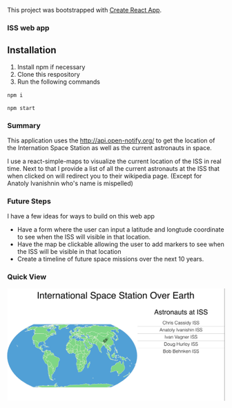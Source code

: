 This project was bootstrapped with [Create React App](https://github.com/facebook/create-react-app).

### ISS web app

## Installation

1. Install npm if necessary
2. Clone this respository
3. Run the following commands
```
npm i
```
```
npm start
```

### Summary

This application uses the http://api.open-notify.org/ to get the location of the Internation Space Station as well as the current astronauts in space.

I use a react-simple-maps to visualize the current location of the ISS in real time. Next to that I provide a list of all the current astronauts at the ISS that when clicked on will redirect you to their wikipedia page. (Except for Anatoly Ivanishnin who's name is mispelled)


### Future Steps 

I have a few ideas for ways to build on this web app

- Have a form where the user can input a latitude and longtude coordinate to see when the ISS will visible in that location.
- Have the map be clickable allowing the user to add markers to see when the ISS will be visible in that location
- Create a timeline of future space missions over the next 10 years. 

### Quick View

![Alt text](/public/QuickView.png?raw=true "Title")
